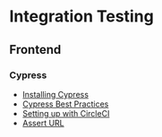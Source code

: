 # Integration Testing

## Frontend

### Cypress

- [Installing Cypress](https://docs.cypress.io/guides/getting-started/installing-cypress.html#System-requirements)
- [Cypress Best Practices](https://docs.cypress.io/guides/references/best-practices.html)
- [Setting up with CircleCI](https://docs.chapman.codes/ci-cd/circleci)
- [Assert URL](https://docs.cypress.io/api/commands/url.html#No-Args)